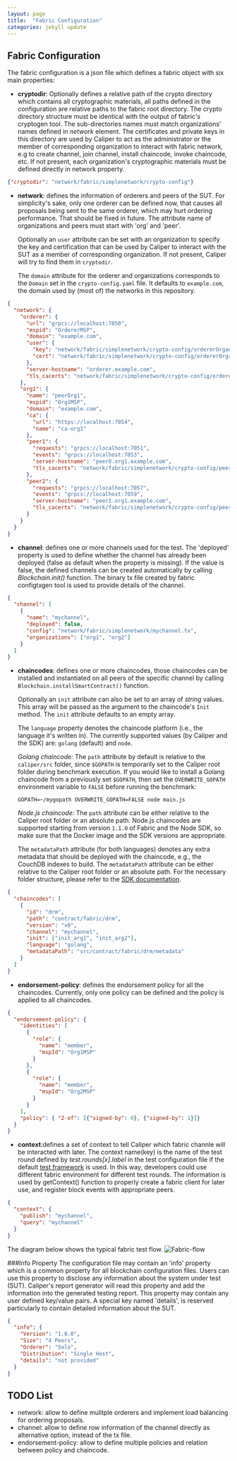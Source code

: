 ```yaml
---
layout: page
title:  "Fabric Configuration"
categories: jekyll update
---
```


## Fabric Configuration
The fabric configuration is a json file which defines a fabric object with six main properties:

* **cryptodir**: Optionally defines a relative path of the crypto directory which contains all cryptographic materials, all paths defined in the configuration are relative paths to the fabric root directory. The crypto directory structure must be identical with the output of fabric's cryptogen tool. The sub-directories names must match organizations' names defined in *network* element. The certificates and private keys in this directory are used by Caliper to act as the administrator or the member of corresponding organization to interact with fabric network, e.g to create channel, join channel, install chaincode, invoke chaincode, etc. If not present, each organization's cryptographic materials must be defined directly in network property.        

```json
{"cryptodir": "network/fabric/simplenetwork/crypto-config"}
```

* **network**: defines the information of orderers and peers of the SUT. For simplicity's sake, only one orderer can be defined now, that causes all proposals being sent to the same orderer, which may hurt ordering performance. That should be fixed in future. The attribute name of organizations and peers must start with 'org' and 'peer'.

  Optionally an `user` attribute can be set with an organization to specify the key and certification that can be used by Caliper to interact with the SUT as a member of corresponding organization. If not present, Caliper will try to find them in `cryptodir`.

  The `domain` attribute for the orderer and organizations corresponds to the `Domain` set in the `crypto-config.yaml` file. It defaults to `example.com`, the domain used by (most of) the networks in this repository.

```json
{
  "network": {
    "orderer": {
      "url": "grpcs://localhost:7050",
      "mspid": "OrdererMSP",
      "domain": "example.com",
      "user": {
        "key": "network/fabric/simplenetwork/crypto-config/ordererOrganizations/example.com/users/Admin@example.com/msp/keystore/be595291403ff68280a724d7e868521815ad9e2fc8c5486f6d7ce6b62d6357cd_sk",
        "cert": "network/fabric/simplenetwork/crypto-config/ordererOrganizations/example.com/users/Admin@example.com/msp/signcerts/Admin@example.com-cert.pem"
      },
      "server-hostname": "orderer.example.com",
      "tls_cacerts": "network/fabric/simplenetwork/crypto-config/ordererOrganizations/example.com/orderers/orderer.example.com/tls/ca.crt"
    },
    "org1": {
      "name": "peerOrg1",
      "mspid": "Org1MSP",
      "domain": "example.com",
      "ca": {
        "url": "https://localhost:7054",
        "name": "ca-org1"
      },
      "peer1": {
        "requests": "grpcs://localhost:7051",
        "events": "grpcs://localhost:7053",
        "server-hostname": "peer0.org1.example.com",
        "tls_cacerts": "network/fabric/simplenetwork/crypto-config/peerOrganizations/org1.example.com/peers/peer0.org1.example.com/tls/ca.crt"
      },
      "peer2": {
        "requests": "grpcs://localhost:7057",
        "events": "grpcs://localhost:7059",
        "server-hostname": "peer1.org1.example.com",
        "tls_cacerts": "network/fabric/simplenetwork/crypto-config/peerOrganizations/org1.example.com/peers/peer1.org1.example.com/tls/ca.crt"
      }
    }
  }    
}
```    

* **channel**: defines one or more channels used for the test. The 'deployed' property is used to define whether the channel has already been deployed (false as default when the property is missing). If the value is false, the defined channels can be created automatically by calling *Blockchain.init()* function. The binary tx file created by fabric configtxgen tool is used to provide details of the channel.
```json
{
  "channel": [
    {
      "name": "mychannel",
      "deployed": false,
      "config": "network/fabric/simplenetwork/mychannel.tx",
      "organizations": ["org1", "org2"]
    }
  ]
}
```

* **chaincodes**: defines one or more chaincodes, those chaincodes can be installed and instantiated on all peers of the specific channel by calling `Blockchain.installSmartContract()` function.  

  Optionally an `init` attribute can also be set to an array of *string* values. This array will be passed as the argument to the chaincode's `Init` method. The `init` attribute defaults to an empty array.

  The `language` property denotes the chaincode platform (i.e., the language it's written in). The currently supported values (by Caliper and the SDK) are: `golang` (default) and `node`.

  *Golang chaincode:* The `path` attribute by default is relative to the `caliper/src` folder, since `$GOPATH` is temporarily set to the Caliper root folder during benchmark execution. If you would like to install a Golang chaincode from a previously set `$GOPATH`, then set the `OVERWRITE_GOPATH` environment variable to `FALSE` before running the benchmark:  

  ```GOPATH=~/mygopath OVERWRITE_GOPATH=FALSE node main.js```

  *Node.js chaincode:* The `path` attribute can be either relative to the Caliper root folder or an absolute path. Node.js chaincodes are supported starting from version `1.1.0` of Fabric and the Node SDK, so make sure that the Docker image and the SDK versions are appropriate.

  The `metadataPath` attribute (for both languages) denotes any extra metadata that should be deployed with the chaincode, e.g., the CouchDB indexes to build. The `metadataPath` attribute can be either relative to the Caliper root folder or an absolute path. For the necessary folder structure, please refer to the [SDK documentation](https://fabric-sdk-node.github.io/tutorial-metadata-chaincode.html).

```json
{
  "chaincodes": [
    {
      "id": "drm",
      "path": "contract/fabric/drm",
      "version": "v0",
      "channel": "mychannel",
      "init": ["init_arg1", "init_arg2"],
      "language": "golang",
      "metadataPath": "src/contract/fabric/drm/metadata"
    }
  ]
}
```
* **endorsement-policy**: defines the endorsement policy for all the chaincodes. Currently, only one policy can be defined and the policy is applied to all chaincodes.    
```json
{
  "endorsement-policy": {
    "identities": [
      {
        "role": {
          "name": "member",
          "mspId": "Org1MSP"
        }
      },
      {
        "role": {
          "name": "member",
          "mspId": "Org2MSP"
        }
      }
    ],
    "policy": { "2-of": [{"signed-by": 0}, {"signed-by": 1}]}
  }
}
```

* **context**:defines a set of context to tell Caliper which fabric channle will be interacted with later. The context name(key) is the name of the test round defined by *test.rounds[x].label* in the test configuration file if the default [test framework](./Architecture.md#test-framework) is used. In this way, developers could use different fabric environment for different test rounds. The information is used by getContext() function to properly create a fabric client for later use, and register block events with appropriate peers.
```json
{
  "context": {
    "publish": "mychannel",
    "query": "mychannel"
  }
}
```

The diagram below shows the typical fabric test flow.
![Fabric-flow](./fabric-flow.png)

###Info Property
The configuration file may contain an 'info' property which is a common property for all blockchain configuration files. Users can use this property to disclose any information about the system under test (SUT). Caliper's report generator will read this property and add the information into the generated testing report. This property may contain any user defined key/value pairs. A special key named 'details', is reserved particularly to contain detailed information about the SUT.
```json
{
  "info": {
    "Version": "1.0.0",
    "Size": "4 Peers",
    "Orderer": "Solo",
    "Distribution": "Single Host",
    "details": "not provided"
  }
}
```



## TODO List
* network: allow to define mulitple orderers and implement load balancing for ordering proposals.
* channel: allow to define row information of the channel directly as alternative option, instead of the tx file.  
* endorsement-policy: allow to define multiple policies and relation between policy and chaincode.
